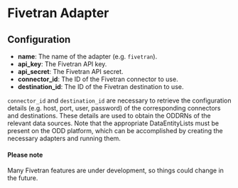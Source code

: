 # Fivetran Adapter

## Configuration

- **name**: The name of the adapter (e.g. `fivetran`).
- **api_key**: The Fivetran API key.
- **api_secret**: The Fivetran API secret.
- **connector_id**: The ID of the Fivetran connector to use.
- **destination_id**: The ID of the Fivetran destination to use.

`connector_id` and `destination_id` are necessary to retrieve the configuration details (e.g. host, port, user, password) of the corresponding connectors and destinations. These details are used to obtain the ODDRNs of the relevant data sources. Note that the appropriate DataEntityLists must be present on the ODD platform, which can be accomplished by creating the necessary adapters and running them.


#### Please note 
Many Fivetran features are under development, so things could change in the future.